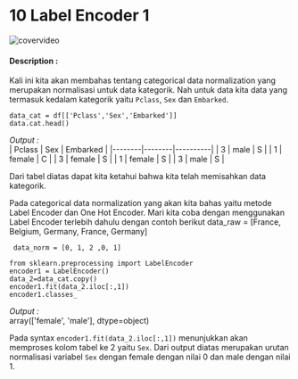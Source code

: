 # 10 Label Encoder 1

![covervideo](http://bit.ly/makeaicovervideo)

#### **Description :**
Kali ini kita akan membahas tentang categorical data normalization yang merupakan normalisasi untuk data kategorik. Nah untuk data kita data yang termasuk kedalam kategorik yaitu ```Pclass```, ```Sex``` dan ```Embarked```. 
```
data_cat = df[['Pclass','Sex','Embarked']]
data.cat.head()
```
*Output :* <br>
| Pclass | Sex    | Embarked |
|--------|--------|----------|
| 3      | male   | S        |
| 1      | female | C        |
| 3      | female | S        |
| 1      | female | S        |
| 3      | male   | S        |

Dari tabel diatas dapat kita ketahui bahwa kita telah memisahkan data kategorik. 

Pada categorical data normalization yang akan kita bahas yaitu metode Label Encoder dan One Hot Encoder. Mari kita coba dengan menggunakan Label Encoder terlebih dahulu dengan contoh berikut
    data_raw  = [France, Belgium, Germany, France, Germany]

     data_norm = [0, 1, 2 ,0, 1]
```
from sklearn.preprocessing import LabelEncoder
encoder1 = LabelEncoder()
data_2=data_cat.copy()
encoder1.fit(data_2.iloc[:,1])
encoder1.classes_
```
*Output :* <br>
array(['female', 'male'], dtype=object)

Pada syntax ```encoder1.fit(data_2.iloc[:,1])``` menunjukkan akan memproses kolom tabel ke 2 yaitu ```Sex```. Dari output diatas merupakan urutan normalisasi variabel ```Sex``` dengan female dengan nilai 0 dan male dengan nilai 1. 